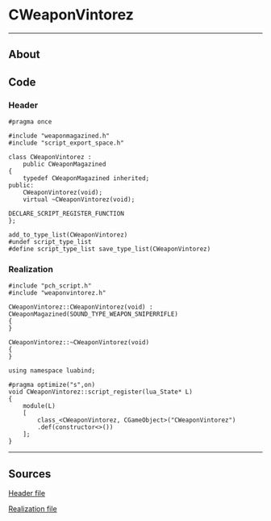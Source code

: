 # CWeaponVintorez

___

## About



## Code

### Header

```C++,icon=.devicon-cplusplus-plain,filepath="src/xrGame/WeaponVintorez.h"
#pragma once

#include "weaponmagazined.h"
#include "script_export_space.h"

class CWeaponVintorez :
	public CWeaponMagazined
{
	typedef CWeaponMagazined inherited;
public:
	CWeaponVintorez(void);
	virtual ~CWeaponVintorez(void);

DECLARE_SCRIPT_REGISTER_FUNCTION
};

add_to_type_list(CWeaponVintorez)
#undef script_type_list
#define script_type_list save_type_list(CWeaponVintorez)
```

### Realization

```C++,icon=.devicon-cplusplus-plain,filepath="src/xrGame/WeaponVintorez.cpp"
#include "pch_script.h"
#include "weaponvintorez.h"

CWeaponVintorez::CWeaponVintorez(void) : CWeaponMagazined(SOUND_TYPE_WEAPON_SNIPERRIFLE)
{
}

CWeaponVintorez::~CWeaponVintorez(void)
{
}

using namespace luabind;

#pragma optimize("s",on)
void CWeaponVintorez::script_register(lua_State* L)
{
	module(L)
	[
		class_<CWeaponVintorez, CGameObject>("CWeaponVintorez")
		.def(constructor<>())
	];
}
```

___

## Sources

[Header file](https://bitbucket.org/anomalymod/xray-monolith/src/master/src/xrGame/WeaponVintorez.h)

[Realization file](https://bitbucket.org/anomalymod/xray-monolith/src/master/src/xrGame/WeaponVintorez.cpp)
